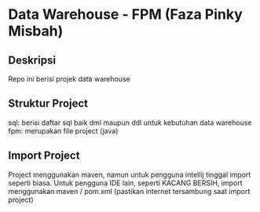 # Data Warehouse - FPM (Faza Pinky Misbah)

## Deskripsi
Repo ini berisi projek data warehouse 

## Struktur Project
sql: berisi daftar sql baik dml maupun ddl untuk kebutuhan data warehouse
fpm: merupakan file project (java)

## Import Project
Project menggunakan maven, namun untuk pengguna intellij tinggal import seperti biasa. Untuk pengguna IDE lain, seperti KACANG BERSIH, import menggunakan maven / pom.xml (pastikan internet tersambung saat import project)